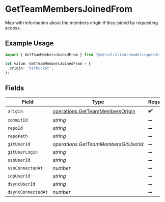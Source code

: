 # GetTeamMembersJoinedFrom

Map with information about the members origin if they joined by requesting access.

## Example Usage

```typescript
import { GetTeamMembersJoinedFrom } from '@vercel/client/models/operations';

let value: GetTeamMembersJoinedFrom = {
  origin: 'bitbucket',
};
```

## Fields

| Field              | Type                                                                               | Required           | Description |
| ------------------ | ---------------------------------------------------------------------------------- | ------------------ | ----------- |
| `origin`           | [operations.GetTeamMembersOrigin](../../models/operations/getteammembersorigin.md) | :heavy_check_mark: | N/A         |
| `commitId`         | _string_                                                                           | :heavy_minus_sign: | N/A         |
| `repoId`           | _string_                                                                           | :heavy_minus_sign: | N/A         |
| `repoPath`         | _string_                                                                           | :heavy_minus_sign: | N/A         |
| `gitUserId`        | _operations.GetTeamMembersGitUserId_                                               | :heavy_minus_sign: | N/A         |
| `gitUserLogin`     | _string_                                                                           | :heavy_minus_sign: | N/A         |
| `ssoUserId`        | _string_                                                                           | :heavy_minus_sign: | N/A         |
| `ssoConnectedAt`   | _number_                                                                           | :heavy_minus_sign: | N/A         |
| `idpUserId`        | _string_                                                                           | :heavy_minus_sign: | N/A         |
| `dsyncUserId`      | _string_                                                                           | :heavy_minus_sign: | N/A         |
| `dsyncConnectedAt` | _number_                                                                           | :heavy_minus_sign: | N/A         |

